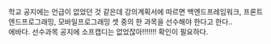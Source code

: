 학교 공지에는 언급이 없었던 것 같은데  강의계획서에 따르면 백엔드프레임워크, 프론트엔드프로그래밍, 모바일프로그래밍 셋 중의 한 과목을 선수해야 한다고 한다..<br>
에바다. 선수과목 공지에 소프캡디는 없었잖아!!!!!!! 확인이 필요하다.
